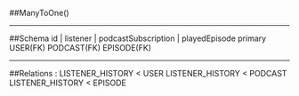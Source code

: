 ##ManyToOne()

---

##Schema
id | listener | podcastSubscription | playedEpisode
primary USER(FK) PODCAST(FK) EPISODE(FK)

---

##Relations :
LISTENER_HISTORY < USER
LISTENER_HISTORY < PODCAST
LISTENER_HISTORY < EPISODE
